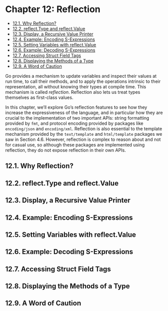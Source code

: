 # Chapter 12: Reflection

<!-- TOC -->

- [12.1. Why Reflection?](#121-why-reflection)
- [12.2. reflect.Type and reflect.Value](#122-reflecttype-and-reflectvalue)
- [12.3. Display, a Recursive Value Printer](#123-display-a-recursive-value-printer)
- [12.4. Example: Encoding S-Expressions](#124-example-encoding-s-expressions)
- [12.5. Setting Variables with reflect.Value](#125-setting-variables-with-reflectvalue)
- [12.6. Example: Decoding S-Expressions](#126-example-decoding-s-expressions)
- [12.7. Accessing Struct Field Tags](#127-accessing-struct-field-tags)
- [12.8. Displaying the Methods of a Type](#128-displaying-the-methods-of-a-type)
- [12.9. A Word of Caution](#129-a-word-of-caution)

<!-- /TOC -->


Go provides a mechanism to update variables and inspect their values at run time, to call their methods, and to apply the operations intrinsic to their representation, all without knowing their types at compile time. This mechanism is called *reflection*. Reflection also lets us treat types themselves as first-class values.

In this chapter, we’ll explore Go’s reflection features to see how they increase the expressiveness of the language, and in particular how they are crucial to the implementation of two important APIs: string formatting provided by `fmt`, and protocol encoding provided by packages like `encoding/json` and `encoding/xml`. Reflection is also essential to the template mechanism provided by the `text/template` and `html/template` packages we saw in Section 4.6. However, reflection is complex to reason about and not for casual use, so although these packages are implemented using reflection, they do not expose reflection in their own APIs.

## 12.1. Why Reflection? 
## 12.2. reflect.Type and reflect.Value 
## 12.3. Display, a Recursive Value Printer 
## 12.4. Example: Encoding S-Expressions 
## 12.5. Setting Variables with reflect.Value 
## 12.6. Example: Decoding S-Expressions 
## 12.7. Accessing Struct Field Tags 
## 12.8. Displaying the Methods of a Type 
## 12.9. A Word of Caution 
